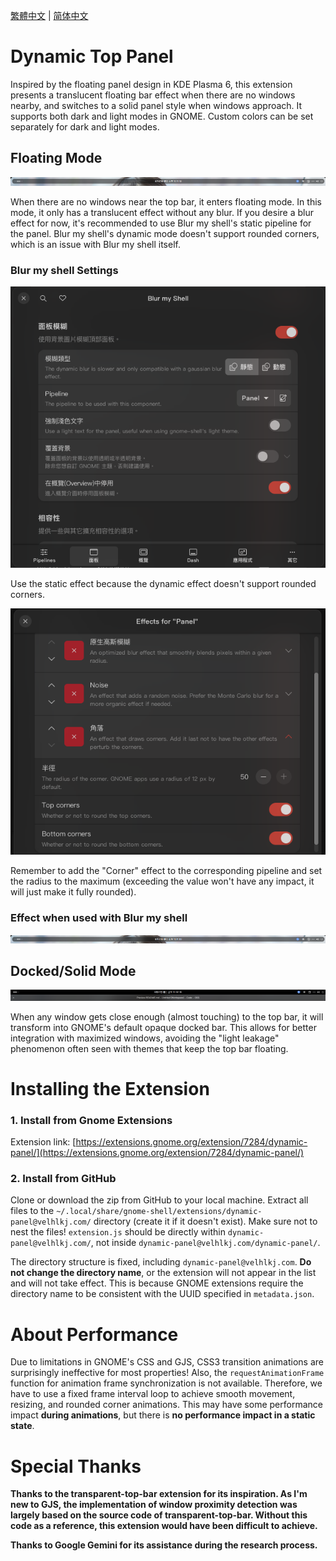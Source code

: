 [繁體中文](README.md) | [简体中文](README-cn.md) 

# Dynamic Top Panel

Inspired by the floating panel design in KDE Plasma 6, this extension presents a translucent floating bar effect when there are no windows nearby, and switches to a solid panel style when windows approach. It supports both dark and light modes in GNOME. Custom colors can be set separately for dark and light modes.

## Floating Mode

![Floating Mode](readme_images/transparent.png)

When there are no windows near the top bar, it enters floating mode. In this mode, it only has a translucent effect without any blur. If you desire a blur effect for now, it's recommended to use Blur my shell's static pipeline for the panel. Blur my shell's dynamic mode doesn't support rounded corners, which is an issue with Blur my shell itself.

### Blur my shell Settings

![Blur my shell settings](readme_images/bms_settings1.png)

Use the static effect because the dynamic effect doesn't support rounded corners.

![Blur my shell Pipeline settings](readme_images/bms_settings2.png)

Remember to add the "Corner" effect to the corresponding pipeline and set the radius to the maximum (exceeding the value won't have any impact, it will just make it fully rounded).

### Effect when used with Blur my shell

![Effect when used with Blur my shell](readme_images/blur.png)

## Docked/Solid Mode

![Solid Mode](readme_images/solid.png)

When any window gets close enough (almost touching) to the top bar, it will transform into GNOME's default opaque docked bar. This allows for better integration with maximized windows, avoiding the "light leakage" phenomenon often seen with themes that keep the top bar floating.

# Installing the Extension

### 1. Install from Gnome Extensions

Extension link: [https://extensions.gnome.org/extension/7284/dynamic-panel/](https://extensions.gnome.org/extension/7284/dynamic-panel/)

### 2. Install from GitHub

Clone or download the zip from GitHub to your local machine. Extract all files to the `~/.local/share/gnome-shell/extensions/dynamic-panel@velhlkj.com/` directory (create it if it doesn't exist). Make sure not to nest the files! `extension.js` should be directly within `dynamic-panel@velhlkj.com/`, not inside `dynamic-panel@velhlkj.com/dynamic-panel/`.

The directory structure is fixed, including `dynamic-panel@velhlkj.com`. **Do not change the directory name**, or the extension will not appear in the list and will not take effect. This is because GNOME extensions require the directory name to be consistent with the UUID specified in `metadata.json`.

# About Performance

Due to limitations in GNOME's CSS and GJS, CSS3 transition animations are surprisingly ineffective for most properties! Also, the `requestAnimationFrame` function for animation frame synchronization is not available. Therefore, we have to use a fixed frame interval loop to achieve smooth movement, resizing, and rounded corner animations. This may have some performance impact **during animations**, but there is **no performance impact in a static state**.

# Special Thanks

**Thanks to the transparent-top-bar extension for its inspiration. As I'm new to GJS, the implementation of window proximity detection was largely based on the source code of transparent-top-bar. Without this code as a reference, this extension would have been difficult to achieve.**

**Thanks to Google Gemini for its assistance during the research process.**